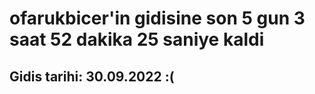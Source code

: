 # ofarukbicer'in gidisine son 5 gun 3 saat 52 dakika 25 saniye kaldi

## Gidis tarihi: 30.09.2022 :(